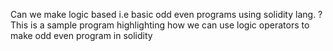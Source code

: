 Can we make logic based i.e basic odd even programs using solidity lang. ?
This is a sample program highlighting how we can use logic operators to make odd even program in solidity
